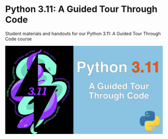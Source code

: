 # Python 3.11: A Guided Tour Through Code

Student materials and handouts for our Python 3.11: A Guided Tour Through Code course

![](readme_resources/python-311-code-tour.jpg)

